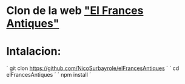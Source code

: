 # Clon de la web **["El Frances Antiques"](https://www.elfrancesantiques.com)**

# Intalacion:

´
git clon https://github.com/NicoSurbayrole/elFrancesAntiques
´
´
cd elFrancesAntiques 
´
´
npm install
´
